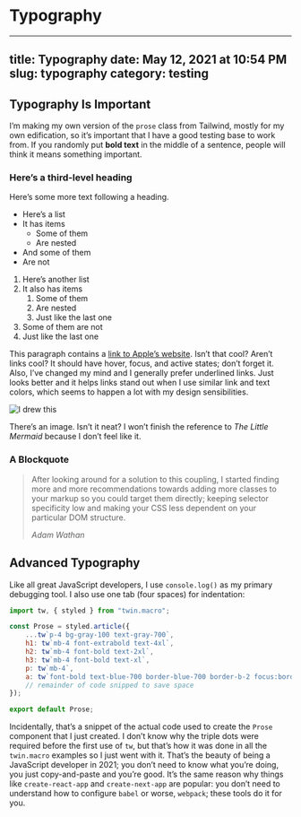 # Typography

---
title: Typography
date: May 12, 2021 at 10:54 PM
slug: typography
category: testing
---

## Typography Is Important

I’m making my own version of the `prose` class from Tailwind, mostly for my own edification, so it’s important that I have a good testing base to work from. If you randomly put **bold text** in the middle of a sentence, people will think it means something important.

### Here’s a third-level heading

Here’s some more text following a heading.

- Here’s a list
- It has items
	- Some of them
	- Are nested
- And some of them
- Are not

1. Here’s another list
2. It also has items
	1. Some of them
	2. Are nested
	3. Just like the last one
3. Some of them are not
4. Just like the last one

This paragraph contains a [link to Apple’s website](https://www.apple.com "Apple"). Isn’t that cool? Aren’t links cool? It should have hover, focus, and active states; don’t forget it. Also, I’ve changed my mind and I generally prefer underlined links. Just looks better and it helps links stand out when I use similar link and text colors, which seems to happen a lot with my design sensibilities.

![I drew this](../public/snowy-window.png)

There’s an image. Isn’t it neat? I won’t finish the reference to *The Little Mermaid* because I don’t feel like it.

### A Blockquote

> After looking around for a solution to this coupling, I started finding more and more recommendations towards adding more classes to your markup so you could target them directly; keeping selector specificity low and making your CSS less dependent on your particular DOM structure.
> 
> _Adam Wathan_

## Advanced Typography

Like all great JavaScript developers, I use `console.log()` as my primary debugging tool. I also use one tab (four spaces) for indentation:

```js
import tw, { styled } from "twin.macro";

const Prose = styled.article({
	...tw`p-4 bg-gray-100 text-gray-700`,
	h1: tw`mb-4 font-extrabold text-4xl`,
	h2: tw`mb-4 font-bold text-2xl`,
	h3: tw`mb-4 font-bold text-xl`,
	p: tw`mb-4`,
	a: tw`font-bold text-blue-700 border-blue-700 border-b-2 focus:border-b-4 hover:border-b-4 active:border-b-4 motion-safe:transition-all`
	// remainder of code snipped to save space
});

export default Prose;
```

Incidentally, that’s a snippet of the actual code used to create the `Prose` component that I just created. I don’t know why the triple dots were required before the first use of `tw`, but that’s how it was done in all the `twin.macro` examples so I just went with it. That’s the beauty of being a JavaScript developer in 2021; you don’t need to know what you’re doing, you just copy-and-paste and you’re good. It’s the same reason why things like `create-react-app` and `create-next-app` are popular: you don’t need to understand how to configure `babel` or worse, `webpack`; these tools do it for you.
